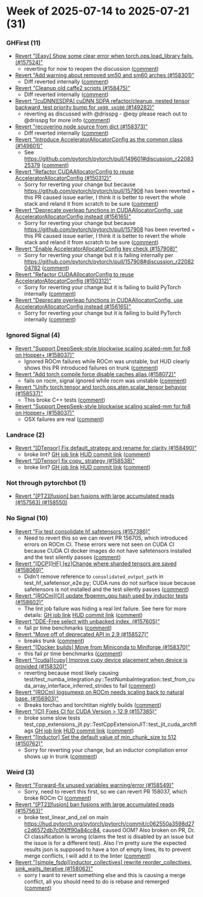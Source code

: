 # Week of 2025-07-14 to 2025-07-21 (31)

### GHFirst (11)

- [Revert "[Easy] Show some clear error when torch.ops.load_library fails. (#157524)"](https://github.com/pytorch/pytorch/commit/c2c88846a9c75185660f3b2a8b72c3aa2f8ae3dc)
  - reverting for now to reopen the discussion ([comment](https://github.com/pytorch/pytorch/pull/157524#issuecomment-3091317252))
- [Revert "Add warning about removed sm50 and sm60 arches (#158301)"](https://github.com/pytorch/pytorch/commit/5b40f6581eac8a2e92af8dd986df7c22ad4584ce)
  - Diff reverted internally ([comment](https://github.com/pytorch/pytorch/pull/158301#issuecomment-3091307023))
- [Revert "Cleanup old caffe2 scripts (#158475)"](https://github.com/pytorch/pytorch/commit/ced5cf042de1d4b573f258c9f770581d9574b990)
  - Diff reverted internally ([comment](https://github.com/pytorch/pytorch/pull/158475#issuecomment-3085447409))
- [Revert "[cuDNN][SDPA] cuDNN SDPA refactor/cleanup, nested tensor backward, test priority bump for `sm90`, `sm100` (#149282)"](https://github.com/pytorch/pytorch/commit/bfe5674e2294a6c73ff671116a91f6ae7220b3f8)
  - reverting as discussed with @drisspg - @eqy please reach out to @drisspg for more info  ([comment](https://github.com/pytorch/pytorch/pull/149282#issuecomment-3084759671))
- [Revert "recovering node source from dict (#158373)"](https://github.com/pytorch/pytorch/commit/14ecc0336185f2ca5591858bc74cd4aadf2d1161)
  - Diff reverted internally ([comment](https://github.com/pytorch/pytorch/pull/158373#issuecomment-3080093479))
- [Revert "Introduce AcceleratorAllocatorConfig as the common class (#149601)"](https://github.com/pytorch/pytorch/commit/46915b13614dbac90724d0f1802b8e0db037c9e4)
  - See https://github.com/pytorch/pytorch/pull/149601#discussion_r2208325379 ([comment](https://github.com/pytorch/pytorch/pull/149601#issuecomment-3074965720))
- [Revert "Refactor CUDAAllocatorConfig to reuse AcceleratorAllocatorConfig (#150312)"](https://github.com/pytorch/pytorch/commit/41971335c98b0881e0784085096eceace575d563)
  - Sorry for reverting your change but because https://github.com/pytorch/pytorch/pull/157908 has been reverted + this PR caused issue earlier, I think it is better to revert the whole stack and reland it from scratch to be sure ([comment](https://github.com/pytorch/pytorch/pull/150312#issuecomment-3074897532))
- [Revert "Deprecate overleap functions in CUDAAllocatorConfig, use AcceleratorAllocatorConfig instead (#156165)"](https://github.com/pytorch/pytorch/commit/ea5f88dca62b996cc8d081b14435d3d4392e043e)
  - Sorry for reverting your change but because https://github.com/pytorch/pytorch/pull/157908 has been reverted + this PR caused issue earlier, I think it is better to revert the whole stack and reland it from scratch to be sure ([comment](https://github.com/pytorch/pytorch/pull/150312#issuecomment-3074897532))
- [Revert "Enable AcceleratorAllocatorConfig key check (#157908)"](https://github.com/pytorch/pytorch/commit/f2ecf6145fde55baa8a91e27b6b3489172f0e639)
  - Sorry for reverting your change but it is failing internally per https://github.com/pytorch/pytorch/pull/157908#discussion_r2208204782 ([comment](https://github.com/pytorch/pytorch/pull/157908#issuecomment-3074833696))
- [Revert "Refactor CUDAAllocatorConfig to reuse AcceleratorAllocatorConfig (#150312)"](https://github.com/pytorch/pytorch/commit/6fe7456aa1a2d025d1d06e15ba3896e6adba94b8)
  - Sorry for reverting your change but it is failing to build PyTorch internally ([comment](https://github.com/pytorch/pytorch/pull/150312#issuecomment-3070218901))
- [Revert "Deprecate overleap functions in CUDAAllocatorConfig, use AcceleratorAllocatorConfig instead (#156165)"](https://github.com/pytorch/pytorch/commit/e8cca7bac7553af0efe208d40c1cbaab72797ad9)
  - Sorry for reverting your change but it is failing to build PyTorch internally ([comment](https://github.com/pytorch/pytorch/pull/150312#issuecomment-3070218901))

### Ignored Signal (4)

- [Revert "Support DeepSeek-style blockwise scaling scaled-mm for fp8 on Hopper+ (#158037)"](https://github.com/pytorch/pytorch/commit/32aade9d8d39d58c33215f50afe5382458d70821)
  - Ignored ROCm failures while ROCm was unstable, but HUD clearly shows this PR introduced failures on trunk ([comment](https://github.com/pytorch/pytorch/pull/158037#issuecomment-3087982975))
- [Revert "Add torch compile force disable caches alias (#158072)"](https://github.com/pytorch/pytorch/commit/9a7c2f1f64b1dba1df9ca12249ef659394ffe13d)
  - fails on rocm, signal ignored while rocm was unstable ([comment](https://github.com/pytorch/pytorch/pull/158072#issuecomment-3086740829))
- [Revert "Unify torch.tensor and torch.ops.aten.scalar_tensor behavior (#158537)"](https://github.com/pytorch/pytorch/commit/813c76b98d5bffbffb087502c4f02a043b924d59)
  - This broke C++ tests ([comment](https://github.com/pytorch/pytorch/pull/158537#issuecomment-3084425920))
- [Revert "Support DeepSeek-style blockwise scaling scaled-mm for fp8 on Hopper+ (#158037)"](https://github.com/pytorch/pytorch/commit/9513b9d03fa8950ba5d2b59cc0b1a1aab3a41c06)
  - OSX failures are real ([comment](https://github.com/pytorch/pytorch/pull/158037#issuecomment-3079042171))

### Landrace (2)

- [Revert "[DTensor] Fix default_strategy and rename for clarity (#158490)"](https://github.com/pytorch/pytorch/commit/bf4aa7827905a2fca96bf266b242a7a16e489af4)
  - broke lint? [GH job link](https://github.com/pytorch/pytorch/actions/runs/16361950974/job/46231492581) [HUD commit link](https://hud.pytorch.org/pytorch/pytorch/commit/d8b084312b54e97bdbaf6a178fe2fc628a23243b) ([comment](https://github.com/pytorch/pytorch/pull/158490#issuecomment-3090042448))
- [Revert "[DTensor] fix copy_ strategy (#158538)"](https://github.com/pytorch/pytorch/commit/50f33a6fca88cd04b79760483e69a73b5eabe25e)
  - broke lint? [GH job link](https://github.com/pytorch/pytorch/actions/runs/16361950974/job/46231492581) [HUD commit link](https://hud.pytorch.org/pytorch/pytorch/commit/d8b084312b54e97bdbaf6a178fe2fc628a23243b) ([comment](https://github.com/pytorch/pytorch/pull/158490#issuecomment-3090042448))

### Not through pytorchbot (1)

- [Revert "[PT2][fusion] ban fusions with large accumulated reads (#157563) (#158550)](https://github.com/pytorch/pytorch/commit/7ebbf2cae7e55d5f64a15a1e8912e55ff0a6c9a4)

### No Signal (10)

- [Revert "Fix test consolidate hf safetensors (#157386)"](https://github.com/pytorch/pytorch/commit/3bb729df97ed632e4629b706eb18a30dffebc310)
  - Need to revert this so we can revert PR 156705, which introduced errors on ROCm CI. These errors were not seen on CUDA CI because CUDA CI docker images do not have safetensors installed and the test silently passes ([comment](https://github.com/pytorch/pytorch/pull/157386#issuecomment-3090706074))
- [Revert "[DCP][HF] [ez]Change where sharded tensors are saved (#158069)"](https://github.com/pytorch/pytorch/commit/e3351b3ddff06c90b2786b23312f80fda2ddb4a6)
  - Didn't remove reference to `consolidated_output_path` in test_hf_safetensor_e2e.py; CUDA runs do not surface issue because safetensors is not installed and the test silently passes ([comment](https://github.com/pytorch/pytorch/pull/158069#issuecomment-3090692336))
- [Revert "[ROCm][CI] update fbgemm_gpu hash used by inductor tests (#158602)"](https://github.com/pytorch/pytorch/commit/86675af3f02e54fed4bbae68d6316274b93b373f)
  - The lint job failure was hiding a real lint failure. See here for more details: [GH job link](https://github.com/pytorch/pytorch/actions/runs/16375911199/job/46275682191) [HUD commit link](https://hud.pytorch.org/pytorch/pytorch/commit/6f73e067963e31d16840fbc34993a64cee698746) ([comment](https://github.com/pytorch/pytorch/pull/158602#issuecomment-3090209891))
- [Revert "DDE-Free select with unbacked index. (#157605)"](https://github.com/pytorch/pytorch/commit/23550ab735eee1b9cc90609788dc64ccfb242af2)
  - fail pr time benchmarks  ([comment](https://github.com/pytorch/pytorch/pull/157605#issuecomment-3084663020))
- [Revert "Move off of deprecated API in 2.9 (#158527)"](https://github.com/pytorch/pytorch/commit/288bf54a23a49dd3b765b4e1c7313c706b46a08a)
  - breaks trunk ([comment](https://github.com/pytorch/pytorch/pull/158527#issuecomment-3084385585))
- [Revert "[Docker builds] Move from Miniconda to Miniforge (#158370)"](https://github.com/pytorch/pytorch/commit/9f37cce69334bccebf4b21503f0047d0c0bb320c)
  - this fail pr time benchmarks ([comment](https://github.com/pytorch/pytorch/pull/158370#issuecomment-3082744071))
- [Revert "[cuda][cupy] Improve cupy device placement when device is provided (#158320)"](https://github.com/pytorch/pytorch/commit/944a140e90389eced1ec38e14cb4345811ed0b1a)
  - reverting because most likely causing test/test_numba_integration.py::TestNumbaIntegration::test_from_cuda_array_interface_inferred_strides to fail ([comment](https://github.com/pytorch/pytorch/pull/158320#issuecomment-3079960616))
- [Revert "[ROCm] logsumexp on ROCm needs scaling back to natural base. (#156903)"](https://github.com/pytorch/pytorch/commit/03852ddc22350eb8b6ed6b61777639ce6080f3dc)
  - Breaks torchao and torchtitan nightly builds ([comment](https://github.com/pytorch/pytorch/pull/156903#issuecomment-3076423488))
- [Revert "[CI] Fixes CI for CUDA Version > 12.9 (#157385)"](https://github.com/pytorch/pytorch/commit/b26da7741be37693ab1cd21115f3fca15b1cdb6b)
  - broke some slow tests test_cpp_extensions_jit.py::TestCppExtensionJIT::test_jit_cuda_archflags [GH job link](https://github.com/pytorch/pytorch/actions/runs/16286465717/job/45986677885) [HUD commit link](https://hud.pytorch.org/pytorch/pytorch/commit/6c5227ba00a2904365af566c24b4681cd01a041c) ([comment](https://github.com/pytorch/pytorch/pull/157385#issuecomment-3074737541))
- [Revert "[Inductor] Set the default value of min_chunk_size to 512 (#150762)"](https://github.com/pytorch/pytorch/commit/6ea91f067256447cda6fae533f806c1f8baafbe2)
  - Sorry for reverting your change, but an inductor compilation error shows up in trunk ([comment](https://github.com/pytorch/pytorch/pull/150762#issuecomment-3070286787))

### Weird (3)

- [Revert "Forward-fix unused variables warning/error (#158549)"](https://github.com/pytorch/pytorch/commit/be896d6b41f560e59c87f9d28df109b1553139a4)
  - Sorry, need to revert this first, so we can revert PR 158037, which broke ROCm CI ([comment](https://github.com/pytorch/pytorch/pull/158549#issuecomment-3087942475))
- [Revert "[PT2][fusion] ban fusions with large accumulated reads (#157563)"](https://github.com/pytorch/pytorch/commit/26807dcf277feb2d99ab88d7b6da526488baea93)
  - broke test_linear_and_cel on main https://hud.pytorch.org/pytorch/pytorch/commit/c062550a3598d27c2d6572db7c0f4ff90a84cc84, caused OOM? Also broken on PR, Dr. CI classification is wrong (claims the test is disabled by an issue but the issue is for a different test).  Also I'm pretty sure the expected results json is supposed to have a ton of empty lines, its to prevent merge conflicts, I will add it to the linter ([comment](https://github.com/pytorch/pytorch/pull/157563#issuecomment-3074355331))
- [Revert "[simple_fsdp][inductor_collectives] rewrite reorder_collectives, sink_waits_iterative (#158062)"](https://github.com/pytorch/pytorch/commit/4f36743f5eef2d9c40357eb5d8d8b1aeeacfbb2a)
  - sorry I want to revert something else and this is causing a merge conflict, all you should need to do is rebase and remerged ([comment](https://github.com/pytorch/pytorch/pull/158062#issuecomment-3074342140))
